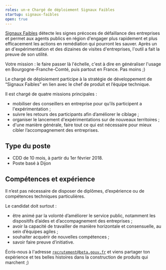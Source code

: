 ```yaml
---
roles: un·e Chargé de déploiement Signaux Faibles
startup: signaux-faibles
open: true
---
```

[Signaux Faibles](https://beta.gouv.fr/startup/signaux-faibles.html) détecte les signes précoces de défaillance des entreprises et permet aux agents publics en région d'engager plus rapidement et plus efficacement les actions en remédiation qui pourront les sauver. Après un an d'expérimentation et des dizaines de visites d'entreprises, l'outil a fait la preuve de son utilité.

Votre mission : le faire passer là l'échelle, c'est à dire en généraliser l'usage en Bourgogne-Franche-Comté, puis partout en France. Pas moins ;)

<!--more-->

Le chargé de déploiement participe à la stratégie de développement de “Signaux Faibles” en lien avec le chef de produit et l’équipe technique.

Il est chargé de quatre missions principales :
* mobiliser des conseillers en entreprise pour qu’ils participent a l'expérimentation ;
* suivre les retours des participants afin d’améliorer le ciblage ;
* organiser le lancement d'expérimentations sur de nouveaux territoires ;
* d'une manière générale, faire tout ce qui est nécessaire pour mieux cibler l’accompagnement des entreprises.

## Type du poste
* CDD de 10 mois, à partir du 1er février 2018.
* Poste basé à Dijon

## Compétences et expérience
Il n’est pas nécessaire de disposer de diplômes, d’expérience ou de compétences techniques particulières.

Le candidat doit surtout :
* être animé par la volonté d’améliorer le service public, notamment les dispositifs d’aides et d’accompagnement des entreprises ;
* avoir la capacité de travailler de manière horizontale et consensuelle, au sein d’équipes agiles ;
* souhaiter acquérir de nouvelles compétences ;
* savoir faire preuve d’initiative.

Écris-nous à l'adresse [`recrutement@beta.gouv.fr`](mailto:recrutement@beta.gouv.fr) et viens partager ton expérience et tes belles histoires dans la construction de produits qui marchent ;)
